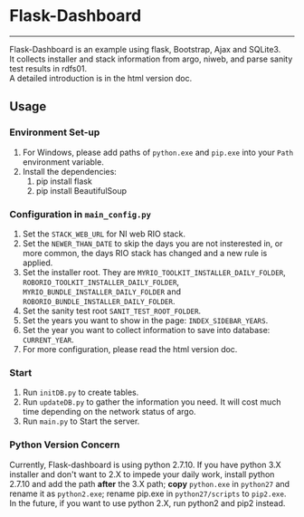 # Flask-Dashboard
-----------------
Flask-Dashboard is an example using flask, Bootstrap, Ajax and SQLite3.  
It collects installer and stack information from argo, niweb, and parse sanity test results in rdfs01.  
A detailed introduction is in the html version doc.

## Usage
### Environment Set-up
1. For Windows, please add paths of `python.exe` and `pip.exe` into your `Path` environment variable. 
2. Install the dependencies:  
	1. pip install flask
	2. pip install BeautifulSoup

### Configuration in `main_config.py`
1. Set the `STACK_WEB_URL` for NI web RIO stack.
2. Set the `NEWER_THAN_DATE` to skip the days you are not insterested in, or more common, the  days RIO stack has changed and a new rule is applied.
3. Set the installer root. They are `MYRIO_TOOLKIT_INSTALLER_DAILY_FOLDER`, `ROBORIO_TOOLKIT_INSTALLER_DAILY_FOLDER`, `MYRIO_BUNDLE_INSTALLER_DAILY_FOLDER` and `ROBORIO_BUNDLE_INSTALLER_DAILY_FOLDER`.
4. Set the sanity test root `SANIT_TEST_ROOT_FOLDER`.
5. Set the years you want to show in the page: `INDEX_SIDEBAR_YEARS`.
6. Set the year you want to collect information  to save into database: `CURRENT_YEAR`. 
7. For more configuration, please read the html version doc.

### Start 
1. Run `initDB.py` to create tables.
2. Run `updateDB.py` to gather the information you need. It will cost much time depending on the network status of argo.
3. Run `main.py` to Start the server.

### Python Version Concern
Currently, Flask-dashboard is using python 2.7.10. If you have python 3.X installer and don't want to 2.X to impede your daily work, install python 2.7.10 and add the path **after** the 3.X path; **copy** `python.exe` in `python27` and rename it as `python2.exe`; rename pip.exe in `python27/scripts` to `pip2.exe`. In the future, if you want to use python 2.X, run python2 and pip2 instead.